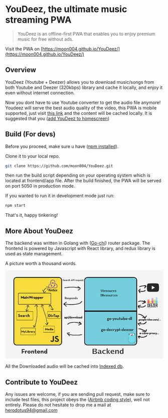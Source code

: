 # YouDeez, the ultimate music streaming PWA

> YouDeez is an offline-first PWA that enables you to enjoy premium music for free without ads.

Visit the PWA on [https://moon004.github.io/YouDeez/](https://moon004.github.io/YouDeez/)

## Overview
YouDeez (Youtube + Deezer) allows you to download music/songs from both Youtube and Deezer (320kbps) library and cache it locally, and enjoy it even without internet connection.

Now you dont have to use Youtube converter to get the audio file anymore! Youdeez will serve the best audio quality of the video, this PWA is mobile supported, just visit [this link](https://moon004.github.io/YouDeez/) and the content will be cached locally. It is suggested that you ([add YouDeez to homescreen](https://www.howtogeek.com/196087/how-to-add-websites-to-the-home-screen-on-any-smartphone-or-tablet/))

## Build (For devs)
Before you proceed, make sure u have ([npm installed](https://www.npmjs.com/get-npm)).

Clone it to your local repo.
```sh
git clone https://github.com/moon004/YouDeez.git
```
then run the build script depending on your operating system which is located at frontend/app file. After the build finished, the PWA will be served on port 5050 in production mode.

If you wanted to run it in development mode just run:
```sh
npm start
```

That's it,  happy tinkering!


## More About YouDeez
The backend was written in Golang with ([Go-chi](https://github.com/go-chi/chi)) router package. The frontend is powered by Javascript with React library, and redux library is used as state management.

A picture worth a thousand words.

![](img/architecture.png)

All the Downloaded audio will be cached into [Indexed db](https://developer.mozilla.org/en-US/docs/Web/API/IndexedDB_API).

## Contribute to YouDeez
Any issues are welcome, if you are sending pull request, make sure to include test files, this project obeys the ([Airbnb coding style](https://github.com/airbnb/javascript)), well not entirely. Please do not hesitate to drop me a mail at herodotus94@gmail.com